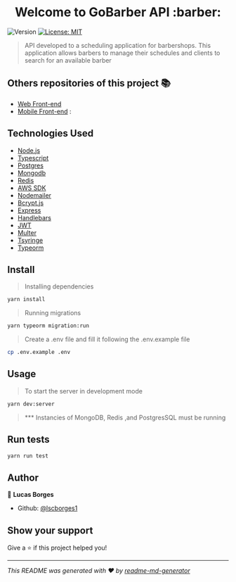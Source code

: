 <h1 align="center">Welcome to GoBarber API :barber:</h1>
<p>
  <img alt="Version" src="https://img.shields.io/badge/version-1.0.0-blue.svg?cacheSeconds=2592000" />
  <a href="#" target="_blank">
    <img alt="License: MIT" src="https://img.shields.io/badge/License-MIT-yellow.svg" />
  </a>
</p>

> API developed to a scheduling application for barbershops. This application allows barbers to manage their schedules and clients to search for an available barber

## Others repositories of this project :books:
* <a href="https://github.com/lscborges1/GoBarber-Mobile">Web Front-end</a>
* <a href="https://github.com/lscborges1/GoBarber-Front-end">Mobile Front-end</a> : 

## Technologies Used
* <a href="https://nodejs.org/en/" >Node.js<a>
* <a href="https://www.typescriptlang.org/" >Typescript<a>
* <a href="https://www.postgresql.org" > Postgres <a>
* <a href="https://github.com/mongodb/node-mongodb-native" > Mongodb <a>
* <a href="https://github.com/NodeRedis/node-redis" > Redis <a>
* <a href="https://github.com/aws/aws-sdk-js" >AWS SDK<a>
* <a href="https://nodemailer.com/about/" > Nodemailer <a>
* <a href="https://github.com/dcodeIO/bcrypt.js#readme" > Bcrypt.js <a>
* <a href="http://expressjs.com/" > Express <a>
* <a href="https://handlebarsjs.com/" > Handlebars <a>
* <a href="https://github.com/auth0/node-jsonwebtoken#readme" > JWT <a>
* <a href="https://github.com/expressjs/multer#readme" > Multer <a>
* <a href="https://github.com/Microsoft/tsyringe#readme" > Tsyringe <a>
* <a href="https://github.com/typeorm/typeorm#readme" > Typeorm <a>
  
## Install
> Installing dependencies
```sh
yarn install
```
> Running migrations
```sh
yarn typeorm migration:run
```
> Create a .env file and 
fill it following the .env.example file
```sh
cp .env.example .env
```

## Usage

> To start the server in development mode 
```sh
yarn dev:server
```
> *** Instancies of MongoDB, Redis ,and PostgresSQL must be running

## Run tests

```sh
yarn run test
```

## Author

👤 **Lucas Borges**

* Github: [@lscborges1](https://github.com/lscborges1)

## Show your support

Give a ⭐️ if this project helped you!

***
_This README was generated with ❤️ by [readme-md-generator](https://github.com/kefranabg/readme-md-generator)_
